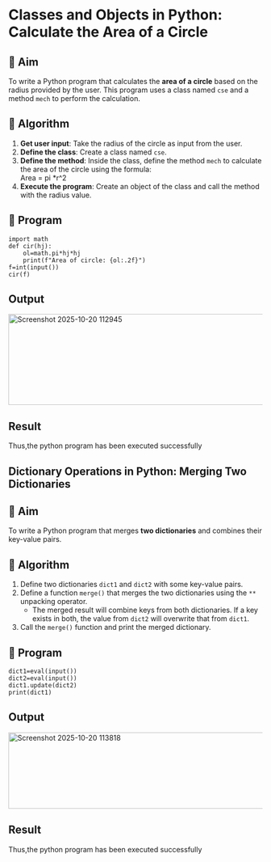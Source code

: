 # Classes and Objects in Python: Calculate the Area of a Circle

## 🎯 Aim
To write a Python program that calculates the **area of a circle** based on the radius provided by the user. This program uses a class named `cse` and a method `mech` to perform the calculation.

## 🧠 Algorithm
1. **Get user input**: Take the radius of the circle as input from the user.
2. **Define the class**: Create a class named `cse`.
3. **Define the method**: Inside the class, define the method `mech` to calculate the area of the circle using the formula:  
   Area = pi *r^2 
4. **Execute the program**: Create an object of the class and call the method with the radius value.

## 🧾 Program
```
import math
def cir(hj):
    ol=math.pi*hj*hj
    print(f"Area of circle: {ol:.2f}")
f=int(input())
cir(f)
```


## Output


<img width="715" height="180" alt="Screenshot 2025-10-20 112945" src="https://github.com/user-attachments/assets/d260e5bc-0301-44f3-920c-a0722f80f48a" />



## Result


Thus,the python program has been executed successfully


## Dictionary Operations in Python: Merging Two Dictionaries

## 🎯 Aim
To write a Python program that merges **two dictionaries** and combines their key-value pairs.

## 🧠 Algorithm
1. Define two dictionaries `dict1` and `dict2` with some key-value pairs.
2. Define a function `merge()` that merges the two dictionaries using the `**` unpacking operator.
   - The merged result will combine keys from both dictionaries. If a key exists in both, the value from `dict2` will overwrite that from `dict1`.
3. Call the `merge()` function and print the merged dictionary.

## 🧾 Program
```
dict1=eval(input())
dict2=eval(input())
dict1.update(dict2)
print(dict1)
```


## Output

<img width="1310" height="151" alt="Screenshot 2025-10-20 113818" src="https://github.com/user-attachments/assets/06a269bc-c840-40ed-8a26-28160357fc8d" />


## Result
Thus,the python program has been executed successfully





